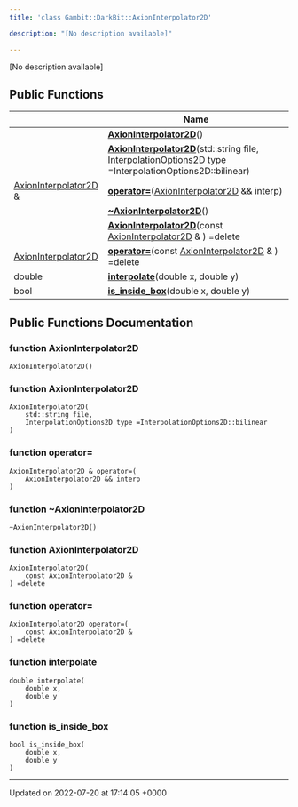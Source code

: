 ```yaml
---
title: 'class Gambit::DarkBit::AxionInterpolator2D'

description: "[No description available]"

---
```









[No description available]

## Public Functions

|                | Name           |
| -------------- | -------------- |
| | **[AxionInterpolator2D](/documentation/code/classes/classgambit_1_1darkbit_1_1axioninterpolator2d/#function-axioninterpolator2d)**() |
| | **[AxionInterpolator2D](/documentation/code/classes/classgambit_1_1darkbit_1_1axioninterpolator2d/#function-axioninterpolator2d)**(std::string file, [InterpolationOptions2D](/documentation/code/namespaces/namespacegambit_1_1darkbit/#enum-interpolationoptions2d) type =InterpolationOptions2D::bilinear) |
| [AxionInterpolator2D](/documentation/code/classes/classgambit_1_1darkbit_1_1axioninterpolator2d/) & | **[operator=](/documentation/code/classes/classgambit_1_1darkbit_1_1axioninterpolator2d/#function-operator=)**([AxionInterpolator2D](/documentation/code/classes/classgambit_1_1darkbit_1_1axioninterpolator2d/) && interp) |
| | **[~AxionInterpolator2D](/documentation/code/classes/classgambit_1_1darkbit_1_1axioninterpolator2d/#function-~axioninterpolator2d)**() |
| | **[AxionInterpolator2D](/documentation/code/classes/classgambit_1_1darkbit_1_1axioninterpolator2d/#function-axioninterpolator2d)**(const [AxionInterpolator2D](/documentation/code/classes/classgambit_1_1darkbit_1_1axioninterpolator2d/) & ) =delete |
| [AxionInterpolator2D](/documentation/code/classes/classgambit_1_1darkbit_1_1axioninterpolator2d/) | **[operator=](/documentation/code/classes/classgambit_1_1darkbit_1_1axioninterpolator2d/#function-operator=)**(const [AxionInterpolator2D](/documentation/code/classes/classgambit_1_1darkbit_1_1axioninterpolator2d/) & ) =delete |
| double | **[interpolate](/documentation/code/classes/classgambit_1_1darkbit_1_1axioninterpolator2d/#function-interpolate)**(double x, double y) |
| bool | **[is_inside_box](/documentation/code/classes/classgambit_1_1darkbit_1_1axioninterpolator2d/#function-is-inside-box)**(double x, double y) |

## Public Functions Documentation

### function AxionInterpolator2D

```
AxionInterpolator2D()
```


### function AxionInterpolator2D

```
AxionInterpolator2D(
    std::string file,
    InterpolationOptions2D type =InterpolationOptions2D::bilinear
)
```


### function operator=

```
AxionInterpolator2D & operator=(
    AxionInterpolator2D && interp
)
```


### function ~AxionInterpolator2D

```
~AxionInterpolator2D()
```


### function AxionInterpolator2D

```
AxionInterpolator2D(
    const AxionInterpolator2D & 
) =delete
```


### function operator=

```
AxionInterpolator2D operator=(
    const AxionInterpolator2D & 
) =delete
```


### function interpolate

```
double interpolate(
    double x,
    double y
)
```


### function is_inside_box

```
bool is_inside_box(
    double x,
    double y
)
```


-------------------------------

Updated on 2022-07-20 at 17:14:05 +0000